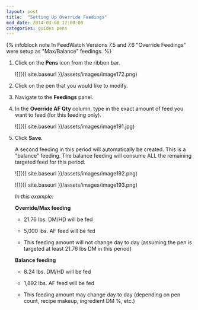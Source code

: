 ```yaml
---
layout: post
title:  "Setting Up Override Feedings"
mod_date: 2014-03-08 12:00:00
categories: guides pens
---
```


{% infoblock note In FeedWatch Versions 7.5 and 7.6 "Override Feedings" were setup as "Max/Balance" feedings. %}


1.  Click on the **Pens** icon from the ribbon bar.

    ![]({{ site.baseurl }}/assets/images/image172.png)

2.  Click on the pen that you would like to modify.

3.  Navigate to the **Feedings** panel.

4.  In the **Override AF Qty** column, type in the exact amount of feed you want to feed (for this feeding only).

    ![]({{ site.baseurl }}/assets/images/image191.jpg)

5.  Click **Save**.

    A second feeding in this period will automatically be created. This is a "balance" feeding. The balance feeding will consume ALL the remaining targeted feed for this period.

    ![]({{ site.baseurl }}/assets/images/image192.png)

    ![]({{ site.baseurl }}/assets/images/image193.png)

    *In this example:*

    **Override/Max feeding**

    * 21.76 lbs. DM/HD will be fed

    * 5,000 lbs. AF feed will be fed

    * This feeding amount will not change day to day (assuming the pen is targeted at least 21.76 lbs DM in this period)

    **Balance feeding**

    * 8.24 lbs. DM/HD will be fed

    * 1,892 lbs. AF feed will be fed

    * This feeding amount may change day to day (depending on pen count, recipe makeup, ingredient DM %, etc.)
